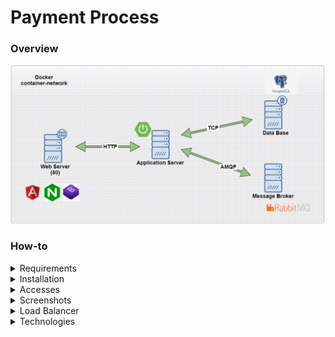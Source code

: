 # Payment Process

### Overview

![](img/docker-architecture.png)


### How-to

<details>
<summary>Requirements</summary>
Clone the repositoy:<br>
Install <b>Docker</b>: https://docs.docker.com/engine/installation/
<br>
Install <b>docker-compose</b>: https://docs.docker.com/compose/install/.
<br>
</details>
<details>
<summary>Installation</summary>
<br>
Run the following commands:
  
```
$ git clone https://github.com/gilsonsf/payment-process.git
$ cd payment-process
$ sudo docker-compose up
```
<br>
</details>

<details>
<summary>Accesses</summary>
<br>
</details>

<details>
<summary>Screenshots</summary>
<br>
</details>

<details>
<summary>Load Balancer</summary>
Load Balancer Architecture:
![](img/docker-architecture-load-balancer.png)

</details>

<details>
<summary>Technologies</summary>
<br>

- [Swagger](https://swagger.io/)

- [Spring Boot](https://spring.io/projects/spring-boot)

- [Docker](https://www.docker.com/)

- [Nginx](https://www.nginx.com/)

- [PostgresSQL](https://www.postgresql.org/)

- [RabbitMQ](https://www.rabbitmq.com/)

- [Angular](https://angular.io/)

- [Bootstrap 4](https://getbootstrap.com.br/docs/4.1/getting-started/introduction/)

https://stackoverflow.com/questions/36966337/how-to-generate-a-ddl-creation-script-with-a-modern-spring-boot-data-jpa-and-h

http://markdownpad.com/


</details>
